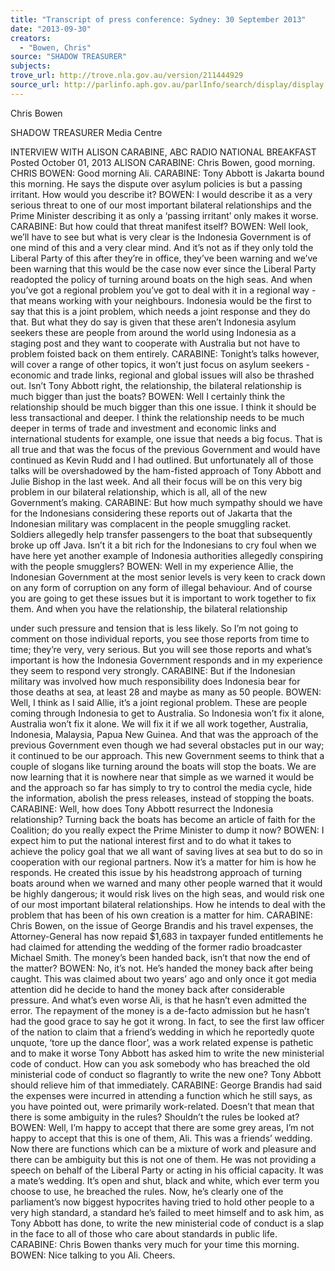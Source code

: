 ```yaml
---
title: "Transcript of press conference: Sydney: 30 September 2013"
date: "2013-09-30"
creators:
  - "Bowen, Chris"
source: "SHADOW TREASURER"
subjects:
trove_url: http://trove.nla.gov.au/version/211444929
source_url: http://parlinfo.aph.gov.au/parlInfo/search/display/display.w3p;query=Id%3A%22media/pressrel/3281659%22
---
```


 Chris Bowen   

 SHADOW TREASURER  Media Centre  

 INTERVIEW WITH ALISON CARABINE,  ABC RADIO NATIONAL BREAKFAST  Posted October 01, 2013   ALISON CARABINE: Chris Bowen, good morning.  CHRIS BOWEN: Good morning Ali.  CARABINE: Tony Abbott is Jakarta bound this morning. He says the dispute over  asylum policies is but a passing irritant. How would you describe it?  BOWEN: I would describe it as a very serious threat to one of our most important  bilateral relationships and the Prime Minister describing it as only a ‘passing irritant’ only  makes it worse.  CARABINE: But how could that threat manifest itself?  BOWEN: Well look, we’ll have to see but what is very clear is the Indonesia Government  is of one mind of this and a very clear mind. And it’s not as if they only told the Liberal  Party of this after they’re in office, they’ve been warning and we’ve been warning that  this would be the case now ever since the Liberal Party readopted the policy of turning  around boats on the high seas. And when you’ve got a regional problem you’ve got to  deal with it in a regional way - that means working with your neighbours. Indonesia  would be the first to say that this is a joint problem, which needs a joint response and  they do that. But what they do say is given that these aren’t Indonesia asylum seekers  these are people from around the world using Indonesia as a staging post and they want  to cooperate with Australia but not have to problem foisted back on them entirely.  CARABINE: Tonight’s talks however, will cover a range of other topics, it won’t just  focus on asylum seekers - economic and trade links, regional and global issues will also  be thrashed out. Isn’t Tony Abbott right, the relationship, the bilateral relationship is  much bigger than just the boats?  BOWEN: Well I certainly think the relationship should be much bigger than this one  issue. I think it should be less transactional and deeper. I think the relationship needs to  be much deeper in terms of trade and investment and economic links and international  students for example, one issue that needs a big focus. That is all true and that was the  focus of the previous Government and would have continued as Kevin Rudd and I had  outlined. But unfortunately all of those talks will be overshadowed by the ham-fisted  approach of Tony Abbott and Julie Bishop in the last week. And all their focus will be on  this very big problem in our bilateral relationship, which is all, all of the new  Government’s making.  CARABINE: But how much sympathy should we have for the Indonesians considering  these reports out of Jakarta that the Indonesian military was complacent in the people  smuggling racket. Soldiers allegedly help transfer passengers to the boat that  subsequently broke up off Java. Isn’t it a bit rich for the Indonesians to cry foul when we  have here yet another example of Indonesia authorities allegedly conspiring with the  people smugglers?  BOWEN: Well in my experience Allie, the Indonesian Government at the most senior  levels is very keen to crack down on any form of corruption on any form of illegal  behaviour. And of course you are going to get these issues but it is important to work  together to fix them. And when you have the relationship, the bilateral relationship 

 under such pressure and tension that is less likely. So I’m not going to comment on  those individual reports, you see those reports from time to time; they’re very, very  serious. But you will see those reports and what’s important is how the Indonesia  Government responds and in my experience they seem to respond very strongly.  CARABINE: But if the Indonesian military was involved how much responsibility does  Indonesia bear for those deaths at sea, at least 28 and maybe as many as 50 people.  BOWEN: Well, I think as I said Allie, it’s a joint regional problem. These are people  coming through Indonesia to get to Australia. So Indonesia won’t fix it alone, Australia  won’t fix it alone. We will fix it if we all work together, Australia, Indonesia, Malaysia,  Papua New Guinea. And that was the approach of the previous Government even though  we had several obstacles put in our way; it continued to be our approach. This new  Government seems to think that a couple of slogans like turning around the boats will  stop the boats. We are now learning that it is nowhere near that simple as we warned it  would be and the approach so far has simply to try to control the media cycle, hide the  information, abolish the press releases, instead of stopping the boats.  CARABINE: Well, how does Tony Abbott resurrect the Indonesia relationship? Turning  back the boats has become an article of faith for the Coalition; do you really expect the  Prime Minister to dump it now?   BOWEN: I expect him to put the national interest first and to do what it takes to achieve  the policy goal that we all want of saving lives at sea but to do so in cooperation with our  regional partners. Now it’s a matter for him is how he responds. He created this issue by  his headstrong approach of turning boats around when we warned and many other  people warned that it would be highly dangerous; it would risk lives on the high seas,  and would risk one of our most important bilateral relationships. How he intends to deal  with the problem that has been of his own creation is a matter for him.  CARABINE: Chris Bowen, on the issue of George Brandis and his travel expenses, the  Attorney-General has now repaid $1,683 in taxpayer funded entitlements he had claimed  for attending the wedding of the former radio broadcaster Michael Smith. The money’s  been handed back, isn’t that now the end of the matter?  BOWEN: No, it’s not. He’s handed the money back after being caught. This was claimed  about two years’ ago and only once it got media attention did he decide to hand the  money back after considerable pressure. And what’s even worse Ali, is that he hasn’t  even admitted the error. The repayment of the money is a de-facto admission but he  hasn’t had the good grace to say he got it wrong. In fact, to see the first law officer of  the nation to claim that a friend’s wedding in which he reportedly quote unquote, ‘tore  up the dance floor’, was a work related expense is pathetic and to make it worse Tony  Abbott has asked him to write the new ministerial code of conduct.  How can you ask somebody who has breached the old ministerial code of conduct so  flagrantly to write the new one? Tony Abbott should relieve him of that immediately.  CARABINE: George Brandis had said the expenses were incurred in attending a function  which he still says, as you have pointed out, were primarily work-related. Doesn’t that  mean that there is some ambiguity in the rules? Shouldn’t the rules be looked at?  BOWEN: Well, I’m happy to accept that there are some grey areas, I’m not happy to  accept that this is one of them, Ali. This was a friends’ wedding. Now there are functions  which can be a mixture of work and pleasure and there can be ambiguity but this is not  one of them. He was not providing a speech on behalf of the Liberal Party or acting in his  official capacity. It was a mate’s wedding. It’s open and shut, black and white, which  ever term you choose to use, he breached the rules.  Now, he’s clearly one of the parliament’s now biggest hypocrites having tried to hold  other people to a very high standard, a standard he’s failed to meet himself and to ask  him, as Tony Abbott has done, to write the new ministerial code of conduct is a slap in  the face to all of those who care about standards in public life.  CARABINE: Chris Bowen thanks very much for your time this morning.  BOWEN: Nice talking to you Ali. Cheers.  

 

